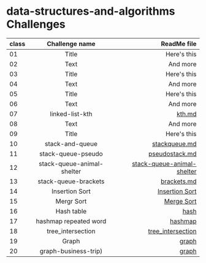 # data-structures-and-algorithms Challenges



| class | Challenge name | ReadMe file   |
| :---  |    :----:      |          ---: |
| 01    | Title          | Here's this   |
| 02    | Text           | And more      |
| 03    | Title          | Here's this   |
| 04    | Text           | And more      |
| 05    | Title          | Here's this   |
| 06    | Text           | And more      |
| 07    |linked-list-kth |[kth.md](./readmefiles/kth.md) |
| 08    | Text           | And more      |
| 09    | Title          | Here's this   |
| 10    |stack-and-queue |[stackqueue.md](./readmefiles/stackqueue.md)|
| 11   |stack-queue-pseudo |[pseudostack.md](/readmefiles/pseudostack.md)|
|12|stack-queue-animal-shelter|[stack-queue-animal-shelter](/readmefiles/animal.md)|
| 13 |stack-queue-brackets|[brackets.md](./readmefiles/brackets.md)|
| 14|Insertion Sort|[Insertion Sort](./cc26.md)|
| 15|Mergr Sort|[Merge Sort](./readmefiles/merge27.md)|
| 16|Hash table|[hash](./readmefiles/hashtable.md)|
| 17|hashmap repeated word|[hashmap](./readmefiles/repeatedword.md)|
| 18|tree_intersection|[tree_intersection](./readmefiles/tree_intersection.md)|
| 19|Graph|[graph](./readmefiles/graph.md)|
| 20|graph-business-trip)|[graph](./readmefiles/graphbusiness.md)|
